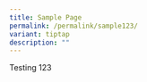 ```yaml
---
title: Sample Page
permalink: /permalink/sample123/
variant: tiptap
description: ""
---
```

<p>Testing 123</p>
